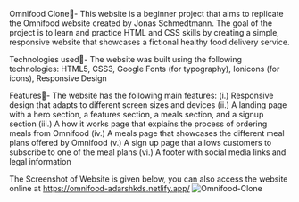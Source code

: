 Omnifood Clone🎉-
This website is a beginner project that aims to replicate the Omnifood website created by Jonas Schmedtmann. The goal of the project is to learn and practice HTML and CSS skills by creating a simple, responsive website that showcases a fictional healthy food delivery service.

Technologies used🎉-
The website was built using the following technologies:
HTML5,
CSS3,
Google Fonts (for typography),
Ionicons (for icons),
Responsive Design

Features🎉-
The website has the following main features:
(i.) Responsive design that adapts to different screen sizes and devices
(ii.) A landing page with a hero section, a features section, a meals section, and a signup section
(iii.) A how it works page that explains the process of ordering meals from Omnifood
(iv.) A meals page that showcases the different meal plans offered by Omnifood
(v.) A sign up page that allows customers to subscribe to one of the meal plans
(vi.) A footer with social media links and legal information

The Screenshot of Website is given below, you can also access the website online at https://omnifood-adarshkds.netlify.app/
![Omnifood-Clone](https://user-images.githubusercontent.com/72968967/222890016-1bee1c4a-c3a9-48e3-a168-6138f6018365.png)
